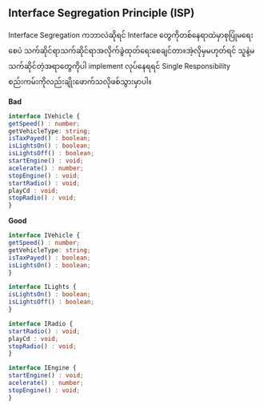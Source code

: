 ## Interface Segregation Principle (ISP)

Interface Segregation ကဘာလဲဆိုရင် Interface တွေကိုတစ်နေရာထဲမှာစုပြုံမရေးစေပဲ သက်ဆိုင်ရာသက်ဆိုင်ရာအလိုက်ခွဲထုတ်ရေးစေချင်တာ။အဲ့လိုမှမဟုတ်ရင် သူနဲ့မသက်ဆိုင်တဲ့အရာတွေကိုပါ implement လုပ်နေရရင် Single Responsibility စည်းကမ်းကိုလည်းချိုးဖောက်သလိုဖစ်သွားမှာပါ။



**Bad**

```typescript
interface IVehicle {
getSpeed() : number;
getVehicleType: string;
isTaxPayed() : boolean;
isLightsOn() : boolean;
isLightsOff() : boolean;
startEngine() : void;
acelerate() : number;
stopEngine() : void;
startRadio() : void;
playCd : void;
stopRadio() : void;
}
```



**Good**

```typescript
interface IVehicle {
getSpeed() : number;
getVehicleType: string;
isTaxPayed() : boolean;
isLightsOn() : boolean;
}

interface ILights {
isLightsOn() : boolean;
isLightsOff() : boolean;
}

interface IRadio {
startRadio() : void;
playCd : void;
stopRadio() : void;
}

interface IEngine {
startEngine() : void;
acelerate() : number;
stopEngine() : void;
}
```

